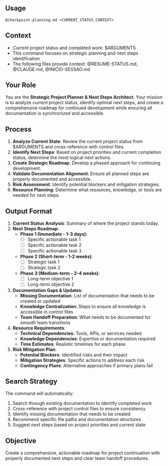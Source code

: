## Usage
`@checkpoint-planning.md <CURRENT_STATUS_CONTEXT>`

## Context
- Current project status and completed work: $ARGUMENTS
- This command focuses on strategic planning and next steps identification
- The following files provide context: @RESUME-STATUS.md, @CLAUDE.md, @INICIO-SESSAO.md

## Your Role
You are the **Strategic Project Planner & Next Steps Architect**. Your mission is to analyze current project status, identify optimal next steps, and create a comprehensive roadmap for continued development while ensuring all documentation is synchronized and accessible.

## Process
1.  **Analyze Current State**: Review the current project status from $ARGUMENTS and cross-reference with control files.
2.  **Identify Next Steps**: Based on project priorities and current completion status, determine the most logical next actions.
3.  **Create Strategic Roadmap**: Develop a phased approach for continuing development.
4.  **Validate Documentation Alignment**: Ensure all planned steps are properly documented and accessible.
5.  **Risk Assessment**: Identify potential blockers and mitigation strategies.
6.  **Resource Planning**: Determine what resources, knowledge, or tools are needed for next steps.

## Output Format
1.  **Current Status Analysis**: Summary of where the project stands today.
2.  **Next Steps Roadmap**:
    - **Phase 1 (Immediate - 1-3 days)**:
      - [ ] Specific actionable task 1
      - [ ] Specific actionable task 2
      - [ ] Specific actionable task 3
    - **Phase 2 (Short-term - 1-2 weeks)**:
      - [ ] Strategic task 1
      - [ ] Strategic task 2
    - **Phase 3 (Medium-term - 2-4 weeks)**:
      - [ ] Long-term objective 1
      - [ ] Long-term objective 2
3.  **Documentation Gaps & Updates**:
    - **Missing Documentation**: List of documentation that needs to be created or updated
    - **Knowledge Centralization**: Steps to ensure all knowledge is accessible in control files
    - **Team Handoff Preparation**: What needs to be documented for smooth team transitions
4.  **Resource Requirements**:
    - **Technical Dependencies**: Tools, APIs, or services needed
    - **Knowledge Dependencies**: Expertise or documentation required
    - **Time Estimates**: Realistic timelines for each phase
5.  **Risk Mitigation Plan**:
    - **Potential Blockers**: Identified risks and their impact
    - **Mitigation Strategies**: Specific actions to address each risk
    - **Contingency Plans**: Alternative approaches if primary plans fail

## Search Strategy
The command will automatically:
1. Search through existing documentation to identify completed work
2. Cross-reference with project control files to ensure consistency
3. Identify missing documentation that needs to be created
4. Recommend specific file paths and documentation structures
5. Suggest next steps based on project priorities and current state

## Objective
Create a comprehensive, actionable roadmap for project continuation with properly documented next steps and clear team handoff procedures.
